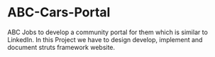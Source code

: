 # ABC-Cars-Portal
ABC Jobs to develop a community portal for them which is similar to LinkedIn. In this Project we have to design develop, implement and document struts framework website.
